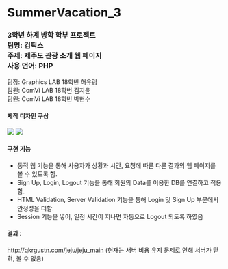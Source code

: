 # SummerVacation_3
<h3> 3학년 하계 방학 학부 프로젝트</br>
팀명: 컴픽스</br>
주제: 제주도 관광 소개 웹 페이지</br>
사용 언어: PHP</br></h3>
팀장: Graphics LAB 18학번 허유림<br>
팀원: ComVi LAB 18학번 김지윤<br>
팀원: ComVi LAB 18학번 박현수<br>

#### 제작 디자인 구상
<div>
  <img src="https://user-images.githubusercontent.com/76775268/143292842-8500c483-bd95-4951-a598-3be6b22f3ea8.png">
  <img src="https://user-images.githubusercontent.com/76775268/143293193-137328ea-7a6e-4da6-a677-79c18662eb37.png">
</div>

#### 구현 기능
 - 동적 웹 기능을 통해 사용자가 상황과 시간, 요청에 따른 다른 결과의 웹 페이지를 볼 수 있도록 함.
 - Sign Up, Login, Logout 기능을 통해 회원의 Data를 이용한 DB를 연결하고 적용함.
 - HTML Validation, Server Validation 기능을 통해 Login 및 Sign Up 부분에서 안정성을 더함.
 - Session 기능을 넣어, 일정 시간이 지나면 자동으로 Logout 되도록 하였음

#### 결과 : 
<a href="http://qkrgustn.com/jeju/jeju_main">http://qkrgustn.com/jeju/jeju_main</a>
(현재는 서버 비용 유지 문제로 인해 서버가 닫혀, 볼 수 없음)
